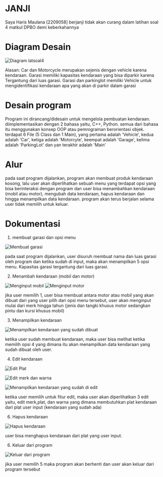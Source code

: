 # JANJI #
Saya Haris Maulana [2209058] berjanji tidak akan curang dalam latihan soal 4 matkul DPBO demi keberkahannya

# Diagram Desain #
![Diagram latsoal4](https://github.com/harismln22/LP4DPBO2024C1/assets/159020670/b2379d7f-5cd6-4b49-bac8-89fac3d1925a)

Alasan: Car dan Motorcycle merupakan sejenis dengan vehicle karena kendaraan. Garasi memiliki kapasitas kendaraan yang bisa diparkir karena Tergantung dari luas garasi. Garasi dan parkinglot memiliki Vehicle untuk mengidentifikasi kendaraan apa yang akan di parkir dalam garasi

# Desain program #
Program ini dirancang/didesain untuk mengelola pembuatan kendaraan. diimplementasikan dengan 2 bahasa yaitu,  C++, Python. semua dari bahasa itu menggunakan konsep OOP atau pemrograman berorientasi objek. terdapat 6 File (5 Class dan 1 Main), yang pertama adalah 'Vehicle', kedua adalah 'Car', ketiga adalah 'Motorcyle', keempat adalah 'Garage', kelima adalah 'ParkingLot' dan yan terakhir adalah 'Main'

# Alur #
pada saat program dijalankan, program akan membuat produk kendaraan kosong, lalu user akan diperlihatkan sebuah menu yang terdapat opsi yang bisa berinteraksi dengan program dan user bisa menambahkan kendaraan (mobil atau motor), mengubah data kendaraan, hapus kendaraan dan hingga menampilkan data kendaraan. program akan terus berjalan selama user tidak memilih untuk keluar.

# Dokumentasi #

1. membuat garasi dan opsi menu

![Membuat garasi](https://github.com/harismln22/LP4DPBO2024C1/assets/159020670/683709bf-1959-493d-a61b-0a171b2e7df1)

pada saat program dijalankan, user disuruh membuat nama dan luas garasi oleh program dan ketika sudah di input, maka akan menampilkan 5 opsi menu. Kapasitas garasi tergantung dari luas garasi.



2. Menambah kendaraan (mobil dan motor)

![Menginput mobil](https://github.com/harismln22/LP4DPBO2024C1/assets/159020670/3d30f378-4bf3-4b42-8daf-86b69e519b62)
![Menginput motor](https://github.com/harismln22/LP4DPBO2024C1/assets/159020670/3ef75e67-6807-459c-8f86-7ebc697180b6)

jika user memilih 1, user bisa membuat antara motor atau mobil yang akan dibuat dari yang user pilih dari opsi menu tersebut, user akan menginput mulai dari merk hingga tahun (jenis dan tangki khusus motor sedangkan pintu dan kursi khusus mobil)

3. Menampilkan kendaraan

![Menampilkan kendaraan yang sudah dibuat](https://github.com/harismln22/LP4DPBO2024C1/assets/159020670/36eca95c-1839-4389-b8fd-670c7471c478)

ketika user sudah membuat kendaraan, maka user bisa melihat ketika memilih opsi 4 yang dimana itu akan menampilkan data kendaraan yang sudah dibuat oleh user.

4. Edit kendaraan

![Edit Plat](https://github.com/harismln22/LP4DPBO2024C1/assets/159020670/fa5ebf2a-ebb8-4b92-8d06-8cdb458f0c59)

![Edit merk dan warna](https://github.com/harismln22/LP4DPBO2024C1/assets/159020670/cb9cff6b-524c-4831-9fe9-70168397b4be)

![Menampilkan kendaraan yang sudah di edit](https://github.com/harismln22/LP4DPBO2024C1/assets/159020670/03d758de-5ba7-49c2-b291-be0430fad5d9)

ketika user memilih untuk fitur edit, maka user akan diperlihatkan 3 edit yaitu, edit merk,plat, dan warna yang dimana membutuhkan plat kendaraan dari plat user input (kendaraan yang sudah ada)

6. Hapus kendaraan

![Hapus kendaraan](https://github.com/harismln22/LP4DPBO2024C1/assets/159020670/64042e18-7f76-40e8-8247-e249165cb9f6)

user bisa menghapus kendaraan dari plat yang user input.

6. Keluar dari program

![Keluar dari program](https://github.com/harismln22/LP4DPBO2024C1/assets/159020670/64fc8e43-9574-4b7a-94a9-da309244c0df)

jika user memilih 5 maka program akan berhenti dan user akan keluar dari program tersebut








